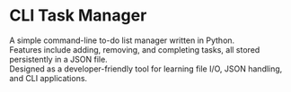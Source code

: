 # CLI Task Manager

A simple command-line to-do list manager written in Python.  
Features include adding, removing, and completing tasks, all stored persistently in a JSON file.  
Designed as a developer-friendly tool for learning file I/O, JSON handling, and CLI applications.



